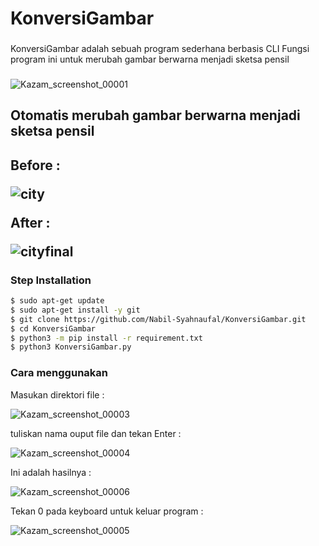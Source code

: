 # KonversiGambar
###
KonversiGambar adalah sebuah program sederhana berbasis CLI
Fungsi program ini untuk merubah gambar berwarna menjadi sketsa pensil
###

![Kazam_screenshot_00001](https://user-images.githubusercontent.com/97229948/169492365-4c027258-99b6-46d4-b9e9-4fe744a867f7.png)

<h2>Otomatis merubah gambar berwarna menjadi sketsa pensil<h2>
  Before : 
  
  
![city](https://user-images.githubusercontent.com/97229948/169489859-9acf6e5e-3711-4b74-a3f5-912d14a0e082.jpg)
  
  After :
  
  
 ![cityfinal](https://user-images.githubusercontent.com/97229948/169489903-d8392415-634c-42c8-8543-bb20d9aa06af.jpg)
  
  
  
  
 ### Step Installation
  ```BASH
$ sudo apt-get update
$ sudo apt-get install -y git
$ git clone https://github.com/Nabil-Syahnaufal/KonversiGambar.git
$ cd KonversiGambar
$ python3 -m pip install -r requirement.txt
$ python3 KonversiGambar.py
```
  
  ### Cara menggunakan
  Masukan direktori file : 
  
  
![Kazam_screenshot_00003](https://user-images.githubusercontent.com/97229948/169574753-4b2854f4-f288-4025-9761-183a2c5d1bee.png)
  
  tuliskan nama ouput file dan tekan Enter : 
  
  
![Kazam_screenshot_00004](https://user-images.githubusercontent.com/97229948/169575329-740cd5c3-e1e1-471c-8b6c-b83f166b3c86.png)
  
  Ini adalah hasilnya : 
  
  
![Kazam_screenshot_00006](https://user-images.githubusercontent.com/97229948/169575888-5c937ae0-eeea-4c03-b35e-8f5cd28e8b35.png)
  
  Tekan 0 pada keyboard untuk keluar program : 
  
  
![Kazam_screenshot_00005](https://user-images.githubusercontent.com/97229948/169576272-77efb30b-9536-464e-8982-1deea553a54c.png)

  

